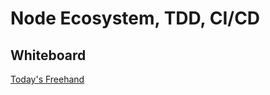 # Node Ecosystem, TDD, CI/CD

## Whiteboard

[Today's Freehand](https://projects.invisionapp.com/freehand/document/HIuJGe1J4)



